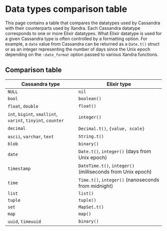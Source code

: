 # Data types comparison table

This page contains a table that compares the datatypes used by Cassandra with their counterparts used by Xandra. Each Cassandra datatype corresponds to one or more Elixir datatypes. What Elixir datatype is used for a given Cassandra type is often controlled by a formatting option. For example, a `date` value from Cassandra can be returned as a `Date.t()` struct or as an integer representing the number of days since the Unix epoch depending on the `:date_format` option passed to various Xandra functions.

## Comparison table

| Cassandra type                                              | Elixir type                                                |
|-------------------------------------------------------------|------------------------------------------------------------|
| `NULL`                                                      | `nil`                                                      |
| `bool`                                                      | `boolean()`                                                |
| `float`, `double`                                           | `float()`                                                  |
| `int`, `bigint`, `smallint`, `varint`, `tinyint`, `counter` | `integer()`                                                |
| `decimal`                                                   | `Decimal.t()`, `{value, scale}`                            |
| `ascii`, `varchar`, `text`                                  | `String.t()`                                               |
| `blob`                                                      | `binary()`                                                 |
| `date`                                                      | `Date.t()`, `integer()` (days from Unix epoch)             |
| `timestamp`                                                 | `DateTime.t()`, `integer()` (milliseconds from Unix epoch) |
| `time`                                                      | `Time.t()`, `integer()` (nanoseconds from midnight)        |
| `list`                                                      | `list()`                                                   |
| `tuple`                                                     | `tuple()`                                                  |
| `set`                                                       | `MapSet.t()`                                               |
| `map`                                                       | `map()`                                                    |
| `uuid`, `timeuuid`                                          | `binary()`                                                 |

